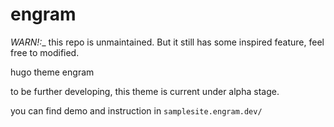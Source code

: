 # engram

_WARN!:__  this repo is unmaintained. But it still has some inspired feature, feel free to modified.

hugo theme engram

to be further developing, this theme is current under alpha stage.

you can find demo and instruction in `samplesite.engram.dev/`
